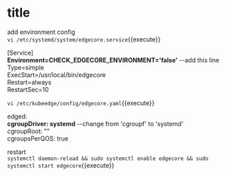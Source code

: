 # title

add environment config  
`vi /etc/systemd/system/edgecore.service`{{execute}}  

[Service]  
**Environment=CHECK_EDGECORE_ENVIRONMENT='false'**  --add this line   
Type=simple  
ExecStart=/usr/local/bin/edgecore  
Restart=always  
RestartSec=10  


`vi /etc/kubeedge/config/edgecore.yaml`{{execute}}

edged:  
    **cgroupDriver: systemd**  --change from 'cgroupf' to 'systemd'  
    cgroupRoot: ""  
    cgroupsPerQOS: true  

restart  
`systemctl daemon-reload && sudo systemctl enable edgecore && sudo systemctl start edgecore`{{execute}}
